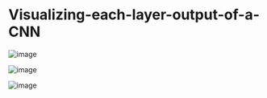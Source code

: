 # Visualizing-each-layer-output-of-a-CNN

![image](https://user-images.githubusercontent.com/76277751/161524195-f3c8942e-01b3-4a9d-80dd-9b171ea61dc6.png)



![image](https://user-images.githubusercontent.com/76277751/161524263-cda5537c-3ed6-47ea-a0af-ed5859e81ddb.png)




![image](https://user-images.githubusercontent.com/76277751/161524334-5b44d34a-ac82-4207-8b58-cf346570ea6b.png)
